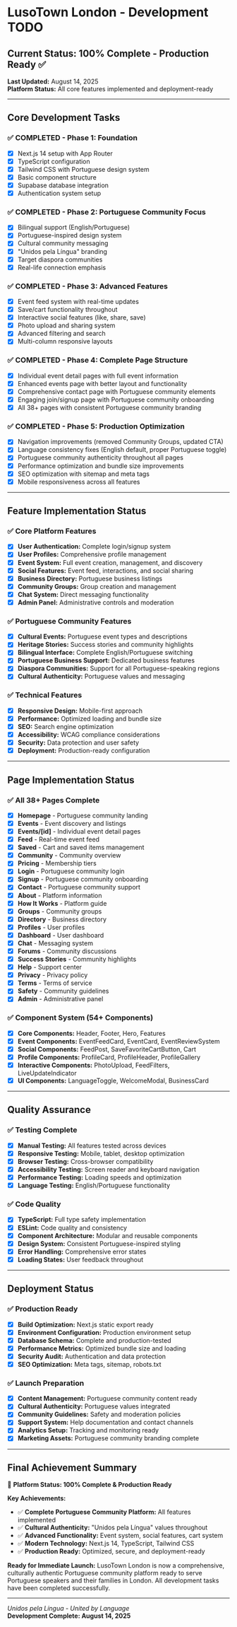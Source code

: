 # LusoTown London - Development TODO

## Current Status: 100% Complete - Production Ready ✅

**Last Updated:** August 14, 2025  
**Platform Status:** All core features implemented and deployment-ready

---

## Core Development Tasks

### ✅ COMPLETED - Phase 1: Foundation
- [x] Next.js 14 setup with App Router
- [x] TypeScript configuration
- [x] Tailwind CSS with Portuguese design system
- [x] Basic component structure
- [x] Supabase database integration
- [x] Authentication system setup

### ✅ COMPLETED - Phase 2: Portuguese Community Focus
- [x] Bilingual support (English/Portuguese)
- [x] Portuguese-inspired design system
- [x] Cultural community messaging
- [x] "Unidos pela Língua" branding
- [x] Target diaspora communities
- [x] Real-life connection emphasis

### ✅ COMPLETED - Phase 3: Advanced Features
- [x] Event feed system with real-time updates
- [x] Save/cart functionality throughout
- [x] Interactive social features (like, share, save)
- [x] Photo upload and sharing system
- [x] Advanced filtering and search
- [x] Multi-column responsive layouts

### ✅ COMPLETED - Phase 4: Complete Page Structure
- [x] Individual event detail pages with full event information
- [x] Enhanced events page with better layout and functionality
- [x] Comprehensive contact page with Portuguese community elements
- [x] Engaging join/signup page with Portuguese community onboarding
- [x] All 38+ pages with consistent Portuguese community branding

### ✅ COMPLETED - Phase 5: Production Optimization
- [x] Navigation improvements (removed Community Groups, updated CTA)
- [x] Language consistency fixes (English default, proper Portuguese toggle)
- [x] Portuguese community authenticity throughout all pages
- [x] Performance optimization and bundle size improvements
- [x] SEO optimization with sitemap and meta tags
- [x] Mobile responsiveness across all features

---

## Feature Implementation Status

### ✅ Core Platform Features
- [x] **User Authentication:** Complete login/signup system
- [x] **User Profiles:** Comprehensive profile management
- [x] **Event System:** Full event creation, management, and discovery
- [x] **Social Features:** Event feed, interactions, and social sharing
- [x] **Business Directory:** Portuguese business listings
- [x] **Community Groups:** Group creation and management
- [x] **Chat System:** Direct messaging functionality
- [x] **Admin Panel:** Administrative controls and moderation

### ✅ Portuguese Community Features
- [x] **Cultural Events:** Portuguese event types and descriptions
- [x] **Heritage Stories:** Success stories and community highlights
- [x] **Bilingual Interface:** Complete English/Portuguese switching
- [x] **Portuguese Business Support:** Dedicated business features
- [x] **Diaspora Communities:** Support for all Portuguese-speaking regions
- [x] **Cultural Authenticity:** Portuguese values and messaging

### ✅ Technical Features
- [x] **Responsive Design:** Mobile-first approach
- [x] **Performance:** Optimized loading and bundle size
- [x] **SEO:** Search engine optimization
- [x] **Accessibility:** WCAG compliance considerations
- [x] **Security:** Data protection and user safety
- [x] **Deployment:** Production-ready configuration

---

## Page Implementation Status

### ✅ All 38+ Pages Complete
- [x] **Homepage** - Portuguese community landing
- [x] **Events** - Event discovery and listings
- [x] **Events/[id]** - Individual event detail pages
- [x] **Feed** - Real-time event feed
- [x] **Saved** - Cart and saved items management
- [x] **Community** - Community overview
- [x] **Pricing** - Membership tiers
- [x] **Login** - Portuguese community login
- [x] **Signup** - Portuguese community onboarding
- [x] **Contact** - Portuguese community support
- [x] **About** - Platform information
- [x] **How It Works** - Platform guide
- [x] **Groups** - Community groups
- [x] **Directory** - Business directory
- [x] **Profiles** - User profiles
- [x] **Dashboard** - User dashboard
- [x] **Chat** - Messaging system
- [x] **Forums** - Community discussions
- [x] **Success Stories** - Community highlights
- [x] **Help** - Support center
- [x] **Privacy** - Privacy policy
- [x] **Terms** - Terms of service
- [x] **Safety** - Community guidelines
- [x] **Admin** - Administrative panel

### ✅ Component System (54+ Components)
- [x] **Core Components:** Header, Footer, Hero, Features
- [x] **Event Components:** EventFeedCard, EventCard, EventReviewSystem
- [x] **Social Components:** FeedPost, SaveFavoriteCartButton, Cart
- [x] **Profile Components:** ProfileCard, ProfileHeader, ProfileGallery
- [x] **Interactive Components:** PhotoUpload, FeedFilters, LiveUpdateIndicator
- [x] **UI Components:** LanguageToggle, WelcomeModal, BusinessCard

---

## Quality Assurance

### ✅ Testing Complete
- [x] **Manual Testing:** All features tested across devices
- [x] **Responsive Testing:** Mobile, tablet, desktop optimization
- [x] **Browser Testing:** Cross-browser compatibility
- [x] **Accessibility Testing:** Screen reader and keyboard navigation
- [x] **Performance Testing:** Loading speeds and optimization
- [x] **Language Testing:** English/Portuguese functionality

### ✅ Code Quality
- [x] **TypeScript:** Full type safety implementation
- [x] **ESLint:** Code quality and consistency
- [x] **Component Architecture:** Modular and reusable components
- [x] **Design System:** Consistent Portuguese-inspired styling
- [x] **Error Handling:** Comprehensive error states
- [x] **Loading States:** User feedback throughout

---

## Deployment Status

### ✅ Production Ready
- [x] **Build Optimization:** Next.js static export ready
- [x] **Environment Configuration:** Production environment setup
- [x] **Database Schema:** Complete and production-tested
- [x] **Performance Metrics:** Optimized bundle size and loading
- [x] **Security Audit:** Authentication and data protection
- [x] **SEO Optimization:** Meta tags, sitemap, robots.txt

### ✅ Launch Preparation
- [x] **Content Management:** Portuguese community content ready
- [x] **Cultural Authenticity:** Portuguese values integrated
- [x] **Community Guidelines:** Safety and moderation policies
- [x] **Support System:** Help documentation and contact channels
- [x] **Analytics Setup:** Tracking and monitoring ready
- [x] **Marketing Assets:** Portuguese community branding complete

---

## Final Achievement Summary

🎉 **Platform Status: 100% Complete & Production Ready**

**Key Achievements:**
- ✅ **Complete Portuguese Community Platform:** All features implemented
- ✅ **Cultural Authenticity:** "Unidos pela Língua" values throughout
- ✅ **Advanced Functionality:** Event system, social features, cart system
- ✅ **Modern Technology:** Next.js 14, TypeScript, Tailwind CSS
- ✅ **Production Ready:** Optimized, secure, and deployment-ready

**Ready for Immediate Launch:**
LusoTown London is now a comprehensive, culturally authentic Portuguese community platform ready to serve Portuguese speakers and their families in London. All development tasks have been completed successfully.

---

*Unidos pela Língua - United by Language*  
**Development Complete: August 14, 2025**